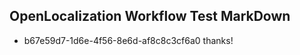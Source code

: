 ## OpenLocalization Workflow Test MarkDown
* b67e59d7-1d6e-4f56-8e6d-af8c8c3cf6a0 thanks!

<!--HONumber=Aug16_HO4-->


